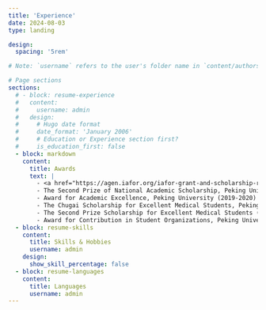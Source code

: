 ```yaml
---
title: 'Experience'
date: 2024-08-03
type: landing

design:
  spacing: '5rem'

# Note: `username` refers to the user's folder name in `content/authors/`

# Page sections
sections:
  # - block: resume-experience
  #   content:
  #     username: admin
  #   design:
  #     # Hugo date format
  #     date_format: 'January 2006'
  #     # Education or Experience section first?
  #     is_education_first: false
  - block: markdown
    content:
      title: Awards
      text: |
        - <a href="https://agen.iafor.org/iafor-grant-and-scholarship-recipients-agen2024/">**IAFOR Scholarship**</a>, The International Academic Forum (2024)
        - The Second Prize of National Academic Scholarship, Peking University (2021-2022, 2020-2021)
        - Award for Academic Excellence, Peking University (2019-2020)
        - The Chugai Scholarship for Excellent Medical Students, Peking University (2018-2019)
        - The Second Prize Scholarship for Excellent Medical Students (The Eisai [China] Pharmaceutical Scholarship), Peking University (2017-2018)
        - Award for Contribution in Student Organizations, Peking University (2017-2018, 2018-2019)
  - block: resume-skills
    content:
      title: Skills & Hobbies
      username: admin
    design:
      show_skill_percentage: false
  - block: resume-languages
    content:
      title: Languages
      username: admin
---
```

